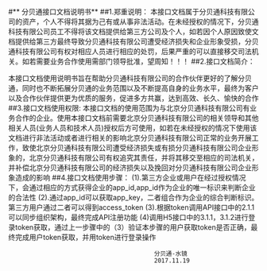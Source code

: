 #** 分贝通接口文档说明书**
##1.郑重说明：
本接口文档属于分贝通科技有限公司的资产，个人不得将其据为己有或从事非法活动。在未经授权的情况下，分贝通科技有限公司员工不得将该文档提供给第三方公司及个人，如若因个人原因致使文档提供给第三方最终导致分贝通科技有限公司遭受经济损失和企业形象受损，分贝通科技有限公司有权对相应人员进行相应的处罚，后果严重的可以直接移交司法机关。如若需要业务合作使用需部门领导批准，望周知！！！
##2.接口文档简介：

本接口文档使用说明书旨在帮助分贝通科技有限公司的合作伙伴更好的了解分贝通，同时也不断拓展分贝通的业务范围以及不断提高自身的业务水平，最终为客户以及合作伙伴提供更为优质的服务，促进多方共赢，达到高效、长久、愉快的合作
##3.接口文档使用权限:
本接口文档的使用范围为与北京分贝通科技有限公司有业务合作的企业。使用本接口文档前需要北京分贝通科技有限公司的相关领导和其他相关人员(业务人员和技术人员)授权后方可使用，如若在未经授权的情况下使用该文档进行非法活动或者进行相关的影响北京分贝通科技有限公司正常的业务开展工作，致使北京分贝通科技有限公司遭受经济损失或有损分贝通科技有限公司企业形象的，北京分贝通科技有限公司有权追究其责任，并将其移交至相应的司法机关，并补偿北京分贝通科技有限公司的经济损失以及挽回对分贝通科技有限公司企业形象造成的影响
##4.接口文档使用步骤：
(1).第三方企业或用户在经过授权情况下，会通过相应的方式获得企业的app_id,app_id作为企业的唯一标识来判断企业的合法性
(2).通过app_id可以获取app_key，二者组合作为企业的综合判断标识。第三方用户通过二者可以得到access_token
(3).根据token调用API接口中的2.1.1可以同步组织架构，最终完成API注册功能
(4)调用H5接口中的3.1.1，3.1.2进行登录token获取，通过上一步骤中的（3）验证本步骤的用户获取token是否正确，最终完成用户token获取，并用token进行登录操作








                                             分贝通-水镜
                                             2017.11.19
